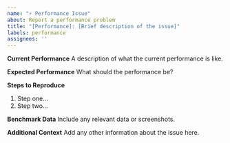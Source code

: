 ```yaml
---
name: "⚡️ Performance Issue"
about: Report a performance problem
title: "[Performance]: [Brief description of the issue]"
labels: performance
assignees: ''
---
```


**Current Performance**
A description of what the current performance is like.

**Expected Performance**
What should the performance be?

**Steps to Reproduce**
1. Step one...
2. Step two...

**Benchmark Data**
Include any relevant data or screenshots.

**Additional Context**
Add any other information about the issue here.
